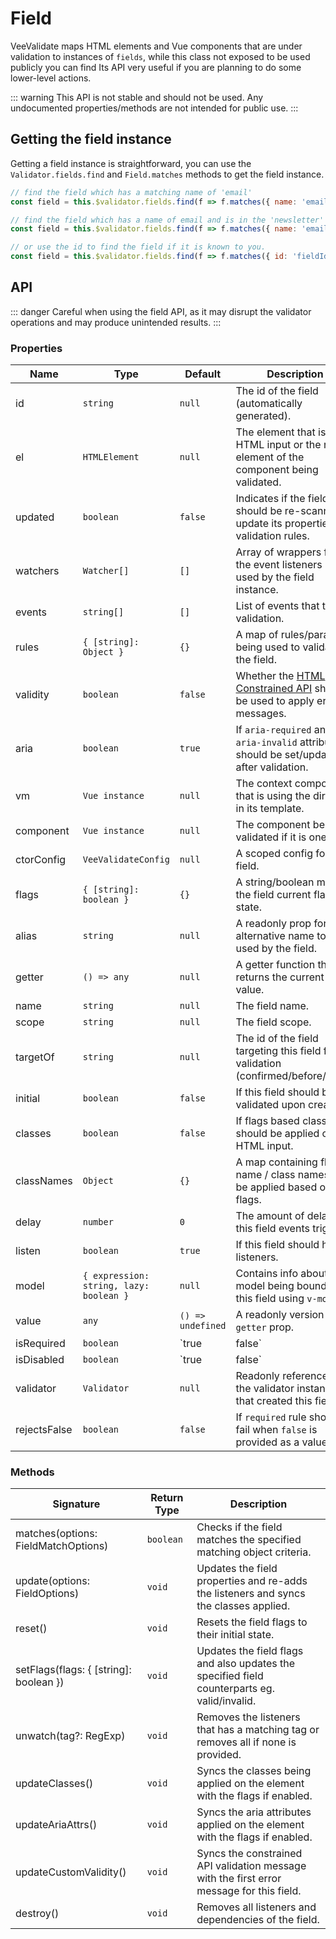 # Field

VeeValidate maps HTML elements and Vue components that are under validation to instances of `fields`, while this class not exposed to be used publicly you can find Its API very useful if you are planning to do some lower-level actions.

::: warning
  This API is not stable and should not be used. Any undocumented properties/methods are not intended for public use.
:::

## Getting the field instance

Getting a field instance is straightforward, you can use the `Validator.fields.find` and `Field.matches` methods to get the field instance.

```js
// find the field which has a matching name of 'email'
const field = this.$validator.fields.find(f => f.matches({ name: 'email' })));

// find the field which has a name of email and is in the 'newsletter' scope.
const field = this.$validator.fields.find(f => f.matches({ name: 'email', scope: 'newsletter' }));

// or use the id to find the field if it is known to you.
const field = this.$validator.fields.find(f => f.matches({ id: 'fieldId' }));
```

## API

::: danger
  Careful when using the field API, as it may disrupt the validator operations and may produce unintended results.
:::

### Properties

|Name  |Type  |Default  |Description  |
|---------|---------|---------|---------|
|id     | `string` |    `null`    | The id of the field (automatically generated).         |
|el     |    `HTMLElement`     |    `null`     | The element that is the HTML input or the root element of the component being validated. |
|updated | `boolean` | `false` | Indicates if the field should be re-scanned to update its properties like validation rules. |
|watchers | `Watcher[]` | `[]` | Array of wrappers for the event listeners being used by the field instance. |
|events     | `string[]` | `[]` | List of events that trigger validation. |
|rules | `{ [string]: Object }` | `{}` | A map of rules/params being used to validate the field. |
| validity | `boolean` | `false` | Whether the [HTML Constrained API](https://developer.mozilla.org/en-US/docs/Web/Guide/HTML/HTML5/Constraint_validation) should be used to apply error messages. |
| aria | `boolean` | `true` | If `aria-required` and `aria-invalid` attributes should be set/updated after validation. |
| vm | `Vue instance` | `null` | The context component that is using the directive in its template.|
| component | `Vue instance` | `null` | The component being validated if it is one. |
| ctorConfig | `VeeValidateConfig` | `null` | A scoped config for the field. |
| flags | `{ [string]: boolean }` | `{}` | A string/boolean map of the field current flags state.
| alias | `string` | `null` | A readonly prop for alternative name to be used by the field. |
| getter | `() => any` | `null` | A getter function that returns the current field value. |
| name | `string` | `null` | The field name. |
| scope | `string` | `null` | The field scope. |
| targetOf | `string` | `null` | The id of the field targeting this field for validation (confirmed/before/after). |
| initial | `boolean` | `false` | If this field should be validated upon creation. |
| classes | `boolean` | `false` | If flags based classes should be applied on the HTML input. |
| classNames | `Object` | `{}` | A map containing flag name / class names to be applied based on flags. |
| delay | `number` | `0` | The amount of delay for this field events triggers.|
| listen | `boolean` | `true` | If this field should have listeners. |
| model | `{ expression: string, lazy: boolean }` | `null` | Contains info about the model being bound to this field using `v-model`. |
| value | `any` | `() => undefined` | A readonly version of the `getter` prop.|
| isRequired | `boolean` | `true | false` | Readonly indicator if the field is required. (has required rule) |
| isDisabled | `boolean` | `true | false` | Readonly indicator if the field is disabled (skips validation). |
| validator | `Validator` | `null` | Readonly reference to the validator instance that created this field. |
| rejectsFalse | `boolean` | `false` | If `required` rule should fail when `false` is provided as a value. |

### Methods

|Signature  |Return Type  | Description |
|---------|---------|---------|
|matches(options: FieldMatchOptions) | `boolean` | Checks if the field matches the specified matching object criteria. |
|update(options: FieldOptions) | `void` | Updates the field properties and re-adds the listeners and syncs the classes applied. |
|reset() | `void` | Resets the field flags to their initial state. |
|setFlags(flags: { [string]: boolean }) | `void` | Updates the field flags and also updates the specified field counterparts eg. valid/invalid. |
|unwatch(tag?: RegExp) | `void` | Removes the listeners that has a matching tag or removes all if none is provided. |
| updateClasses() | `void` | Syncs the classes being applied on the element with the flags if enabled.|
| updateAriaAttrs() | `void` | Syncs the aria attributes applied on the element with the flags if enabled. |
| updateCustomValidity() | `void` | Syncs the constrained API validation message with the first error message for this field. |
| destroy() | `void` | Removes all listeners and dependencies of the field. |
